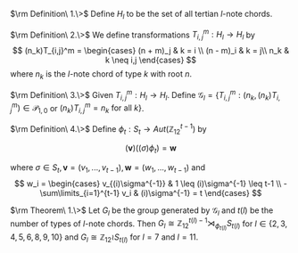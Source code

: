 
$\rm Definition\ 1.\>$
Define $H_l$ to be the set of all tertian $l$-note chords.

$\rm Definition\ 2.\>$
We define transformations $T_{i,j}^m : H_l \rightarrow H_l$ by
$$
(n_k)T_{i,j}^m = \begin{cases}
      (n + m)_j & k = i \\
      (n - m)_i & k = j\\
      n_k & k \neq i,j
   \end{cases}
$$
where $n_k$ is the $l$-note chord of type $k$ with root $n$.

$\rm Definition\ 3.\>$
Given $T_{i,j}^m : H_l \rightarrow H_l$.
Define $\mathcal{G}_l = \{T_{i,j}^m : (n_k, (n_k)T_{i,j}^m) \in \mathcal{P}_{1,0}$ or $(n_k)T_{i,j}^m = n_k\text{ for all }k\}$.

$\rm Definition\ 4.\>$
Define $\phi_t : S_t \rightarrow Aut(\mathbb{Z}_{12}^{t-1})$ by

$$(\boldsymbol{v})((\sigma)\phi_t) = \boldsymbol{w}$$

where $\sigma \in S_t, \boldsymbol{v} = (v_1,...,v_{t-1}), \boldsymbol{w} = (w_1,...,w_{t-1})$ and
$$
w_i = \begin{cases}
      v_{(i)\sigma^{-1}} & 1 \leq (i)\sigma^{-1} \leq t-1 \\
      - \sum\limits_{i=1}^{t-1} v_i & (i)\sigma^{-1} = t
   \end{cases}
$$

$\rm Theorem\ 1.\>$
Let $G_l$ be the group generated by $\mathcal{G}_l$ and $t(l)$ be the number of types of $l$-note chords.
Then $G_l \cong \mathbb{Z}_{12}^{t(l)-1} \rtimes_{\phi_{t(l)}}  S_{t(l)}$ for $l \in \{2,3,4,5,6,8,9,10\}$ and $G_l \cong \mathbb{Z}_{12} \wr S_{t(l)}$ for $l = 7$ and $l = 11$.